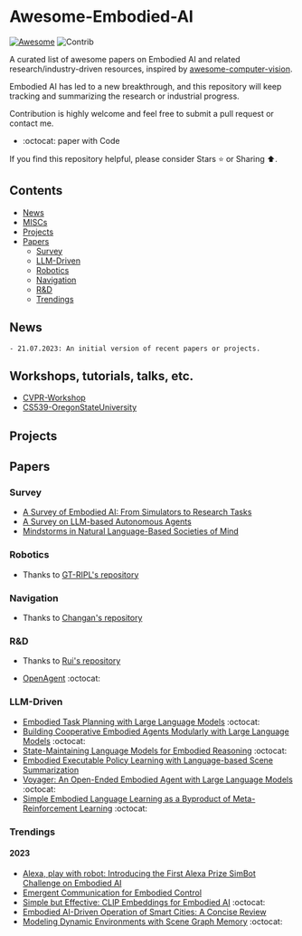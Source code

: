# Awesome-Embodied-AI

[![Awesome](https://cdn.rawgit.com/sindresorhus/awesome/d7305f38d29fed78fa85652e3a63e154dd8e8829/media/badge.svg)](https://github.com/sindresorhus/awesome)
<img src="https://img.shields.io/badge/Contributions-Welcome-278ea5" alt="Contrib"/>

A curated list of awesome papers on Embodied AI and related research/industry-driven resources, inspired by [awesome-computer-vision](https://github.com/jbhuang0604/awesome-computer-vision).

Embodied AI has led to a new breakthrough, and this repository will keep tracking and summarizing the research or industrial progress.

Contribution is highly welcome and feel free to submit a pull request or contact me.

+ :octocat: paper with Code

If you find this repository helpful, please consider Stars ⭐ or Sharing ⬆️.

## Contents
- [News](#News)
- [MISCs](#MISCs)
- [Projects](#Projects)
- [Papers](#Papers)
  - [Survey](#Survey)
  - [LLM-Driven](#LLM)
  - [Robotics](#Robotics)
  - [Navigation](#N)
  - [R&D](#RD)
  - [Trendings](#trendings)

<a name="News" />

## News
```
- 21.07.2023: An initial version of recent papers or projects.
```

<a name="MISCs" />

## Workshops, tutorials, talks, etc.
- [CVPR-Workshop](https://embodied-ai.org/)
- [CS539-OregonStateUniversity](https://web.engr.oregonstate.edu/~leestef/courses/2019/fall/cs539.html)

<a name="Projects" />

## Projects

<a name="Papers" />

## Papers

<a name="Survey" />

### Survey

+ [A Survey of Embodied AI: From Simulators to Research Tasks](https://arxiv.org/pdf/2103.04918.pdf)
+ [A Survey on LLM-based Autonomous Agents](https://github.com/Paitesanshi/LLM-Agent-Survey)
+ [Mindstorms in Natural Language-Based Societies of Mind](https://arxiv.org/pdf/2305.17066.pdf)

<a name="Robotics" />

### Robotics
- Thanks to [GT-RIPL's repository](https://github.com/GT-RIPL/Awesome-LLM-Robotics)

<a name="N" />

### Navigation
- Thanks to [Changan's repository](https://github.com/ChanganVR/awesome-embodied-vision)

<a name="RD" />

### R&D
- Thanks to [Rui's repository](https://github.com/ray-ruisun/AIA)
+ [OpenAgent](https://github.com/dot-agent/openagent) :octocat:

<a name="LLM" />

### LLM-Driven

+ [Embodied Task Planning with Large Language Models](https://gary3410.github.io/TaPA/) :octocat:
+ [Building Cooperative Embodied Agents Modularly with Large Language Models](https://vis-www.cs.umass.edu/Co-LLM-Agents/) :octocat:
+ [State-Maintaining Language Models for Embodied Reasoning](https://statler-lm.github.io/) :octocat:
+ [Embodied Executable Policy Learning with Language-based Scene Summarization](https://arxiv.org/pdf/2306.05696.pdf)
+ [Voyager: An Open-Ended Embodied Agent with Large Language Models](https://voyager.minedojo.org/) :octocat:
+ [Simple Embodied Language Learning as a Byproduct of Meta-Reinforcement Learning](https://arxiv.org/pdf/2306.08400.pdf) :octocat:

<a name="trendings" />

### Trendings

#### 2023
+ [Alexa, play with robot: Introducing the First Alexa Prize SimBot Challenge on Embodied AI](https://arxiv.org/pdf/2308.05221.pdf)
+ [Emergent Communication for Embodied Control](http://openaccess.thecvf.com//content/CVPR2023/papers/Mu_EC2_Emergent_Communication_for_Embodied_Control_CVPR_2023_paper.pdf)
+ [Simple but Effective: CLIP Embeddings for Embodied AI](https://github.com/allenai/embodied-clip) :octocat:
+ [Embodied AI-Driven Operation of Smart Cities: A Concise Review](https://arxiv.org/pdf/2108.09823v1.pdf)
+ [Modeling Dynamic Environments with Scene Graph Memory](https://proceedings.mlr.press/v202/kurenkov23a/kurenkov23a.pdf) :octocat:
